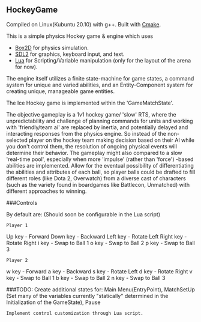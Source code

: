 
## HockeyGame

Compiled on Linux(Kubuntu 20.10) with g++.  Built with [Cmake](https://cmake.org).

This is a simple physics Hockey game & engine which uses 
 - [Box2D](https://box2d.org) for physics simulation. 
 - [SDL2](https://www.libsdl.org/) for graphics, keyboard input, and text.
 - [Lua](https://www.lua.org) for Scripting/Variable manipulation (only for the layout of the arena for now).

The engine itself utilizes a finite state-machine for game states, a command system for unique and varied abilities, and an Entity-Component system for creating unique, manageable game entities.


The Ice Hockey game is implemented within the 'GameMatchState'. 

The objective gameplay is a 1v1 hockey game/ 'slow' RTS, where the unpredictability and challenge of planning commands for units and working with 'friendly/team ai' 
are replaced by inertia, and potentially delayed and interacting responses from the physics engine. So instead of the non-selected player on the hockey team making decision
based on their AI while you don't control them, the resolution of ongoing physical events will determine their behavior.  The gameplay might also compared to a slow 'real-time pool',
especially when more 'impulse' (rather than 'force') -based abilities are implemented.  Allow for the eventual possibility of differentiating the abilities and attributes of
each ball, so player balls could be drafted to fill different roles (like Dota 2, Overwatch) from a diverse cast of characters (such as the variety found in boardgames like
Battlecon, Unmatched) with different approaches to winning.

###Controls 

By default are: (Should soon be configurable in the Lua script)

    Player 1
Up key       - Forward
Down key     - Backward
Left key     - Rotate Left
Right key    - Rotate Right
i key        - Swap to Ball 1
o key        - Swap to Ball 2
p key        - Swap to Ball 3

    Player 2
w key        - Forward
a key        - Backward
s key        - Rotate Left
d key        - Rotate Right
v key        - Swap to Ball 1
b key        - Swap to Ball 2
n key        - Swap to Ball 3



###TODO:
    Create additional states for: Main Menu(EntryPoint),
                                  MatchSetUp (Set many of the variables currently "statically" determined in the Initialization of the GameState),
                                  Pause

    Implement control customization through Lua script.
